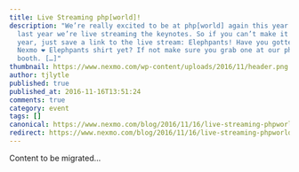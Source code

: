 ```yaml
---
title: Live Streaming php[world]!
description: "We’re really excited to be at php[world] again this year! Like
  last year we’re live streaming the keynotes. So if you can’t make it this
  year, just save a link to the live stream: Elephpants! Have you gotten your
  Nexmo ❤️ Elephpants shirt yet? If not make sure you grab one at our php[world]
  booth. […]"
thumbnail: https://www.nexmo.com/wp-content/uploads/2016/11/header.png
author: tjlytle
published: true
published_at: 2016-11-16T13:51:24
comments: true
category: event
tags: []
canonical: https://www.nexmo.com/blog/2016/11/16/live-streaming-phpworld-dr
redirect: https://www.nexmo.com/blog/2016/11/16/live-streaming-phpworld-dr
---
```

Content to be migrated...
